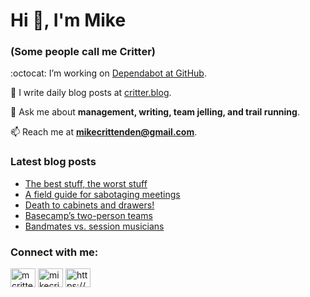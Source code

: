 # Hi 👋, I'm Mike
### (Some people call me Critter)

:octocat: I’m working on [Dependabot at GitHub](https://github.com/features/security).

📝 I write daily blog posts at [critter.blog](https://critter.blog).

💬 Ask me about **management, writing, team jelling, and trail running**.

📫 Reach me at **mikecrittenden@gmail.com**.

### Latest blog posts
<!-- BLOG-POST-LIST:START -->
- [The best stuff, the worst stuff](https://critter.blog/2023/03/22/the-best-stuff-the-worst-stuff/)
- [A field guide for sabotaging meetings](https://critter.blog/2023/03/21/a-field-guide-for-sabotaging-meetings/)
- [Death to cabinets and drawers!](https://critter.blog/2023/03/20/death-to-cabinets-and-drawers/)
- [Basecamp’s two-person teams](https://critter.blog/2023/03/17/basecamps-two-person-teams/)
- [Bandmates vs. session musicians](https://critter.blog/2023/03/16/bandmates-vs-session-musicians/)
<!-- BLOG-POST-LIST:END -->

<h3 align="left">Connect with me:</h3>
<p align="left">
<a href="https://twitter.com/mcrittenden" target="blank"><img align="center" src="https://raw.githubusercontent.com/rahuldkjain/github-profile-readme-generator/master/src/images/icons/Social/twitter.svg" alt="mcrittenden" height="30" width="40" /></a>
<a href="https://linkedin.com/in/mikecrittenden" target="blank"><img align="center" src="https://raw.githubusercontent.com/rahuldkjain/github-profile-readme-generator/master/src/images/icons/Social/linked-in-alt.svg" alt="mikecrittenden" height="30" width="40" /></a>
<a href="https://critter.blog/feed/" target="blank"><img align="center" src="https://raw.githubusercontent.com/rahuldkjain/github-profile-readme-generator/master/src/images/icons/Social/rss.svg" alt="https://critter.blog/feed/" height="30" width="40" /></a>
</p>
